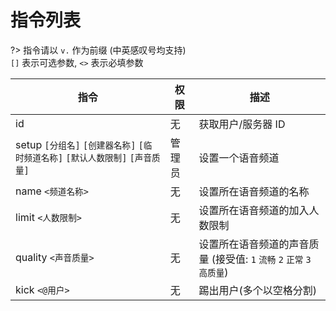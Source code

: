 # 指令列表
?> 指令请以 `v.` 作为前缀 (中英感叹号均支持)  
    `[]` 表示可选参数, `<>` 表示必填参数

| 指令                       | 权限          | 描述                  |
| -------------------------- | ------------ | ---------------------- |  
| id                         | 无           | 获取用户/服务器 ID       | 
| setup `[分组名]` `[创建器名称]` `[临时频道名称]` `[默认人数限制]` `[声音质量]` | 管理员       | 设置一个语音频道 |
| name `<频道名称>`           | 无           | 设置所在语音频道的名称 |
| limit `<人数限制>`          | 无           | 设置所在语音频道的加入人数限制 |
| quality `<声音质量>`        | 无           | 设置所在语音频道的声音质量 (接受值: `1` `流畅` `2` `正常` `3` `高质量`) |
| kick `<@用户>`             | 无           | 踢出用户(多个以空格分割) |
